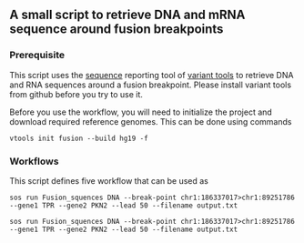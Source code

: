 ## A small script to retrieve DNA and mRNA sequence around fusion breakpoints

### Prerequisite

This script uses the [sequence](http://varianttools.sourceforge.net/VtoolsReport/Sequence) reporting tool of [variant tools](https://github.com/vatlab/VariantTools)
to retrieve DNA and RNA sequences around a fusion breakpoint. Please install variant tools from github before you try to use it.

Before you use the workflow, you will need to initialize the project and download required reference genomes. This can be done using commands

```
vtools init fusion --build hg19 -f
```

### Workflows

This script defines five workflow that can be used as


```
sos run Fusion_squences DNA --break-point chr1:186337017>chr1:89251786 --gene1 TPR --gene2 PKN2 --lead 50 --filename output.txt
```

```
sos run Fusion_squences DNA --break-point chr1:186337017>chr1:89251786 --gene1 TPR --gene2 PKN2 --lead 50 --filename output.txt
```
